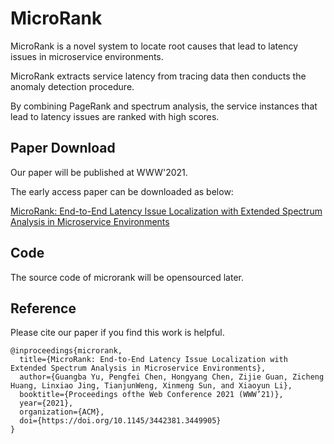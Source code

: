 # MicroRank
MicroRank is a novel system to locate root causes that lead to latency issues in microservice environments. 

MicroRank extracts service latency from tracing data then conducts the anomaly detection procedure.

By combining PageRank and spectrum analysis, the service instances that lead to latency issues are ranked with high scores. 

## Paper Download
Our paper will be published at WWW'2021.

The early access paper can be downloaded as below:

[MicroRank: End-to-End Latency Issue Localization with Extended Spectrum Analysis in Microservice Environments](./WWW2021_MicroRank.pdf)

## Code
The source code of microrank will be opensourced later.

## Reference
Please cite our paper if you find this work is helpful. 

```
@inproceedings{microrank,
  title={MicroRank: End-to-End Latency Issue Localization with Extended Spectrum Analysis in Microservice Environments},
  author={Guangba Yu, Pengfei Chen, Hongyang Chen, Zijie Guan, Zicheng Huang, Linxiao Jing, TianjunWeng, Xinmeng Sun, and Xiaoyun Li},
  booktitle={Proceedings ofthe Web Conference 2021 (WWW’21)},
  year={2021},
  organization={ACM},
  doi={https://doi.org/10.1145/3442381.3449905}
}
```




